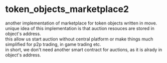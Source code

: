 # token_objects_marketplace2
another implementation of marketplace for token objects written in move.  
unique idea of this implementation is that auction resouces are stored in object's address.  
this allow us start auction without central platform or make things much simplified for p2p trading, in game trading etc.  
in short, we don't need another smart contract for auctions, as it is alrady in object's address.  
